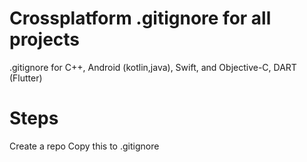 # Crossplatform .gitignore for all projects

.gitignore for C++, Android (kotlin,java), Swift, and Objective-C, DART (Flutter)

# Steps
Create a repo
Copy this to .gitignore
